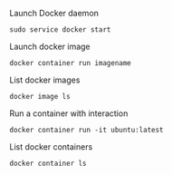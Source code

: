 
Launch Docker daemon
```
sudo service docker start
```
Launch docker image
```
docker container run imagename
```

List docker images
```
docker image ls
```

Run a container with interaction
```
docker container run -it ubuntu:latest
```

List docker containers
```
docker container ls
```
